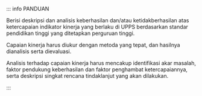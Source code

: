 ::: info PANDUAN

Berisi deskripsi dan analisis keberhasilan dan/atau ketidakberhasilan atas ketercapaian indikator kinerja yang berlaku di UPPS berdasarkan standar pendidikan tinggi yang ditetapkan perguruan tinggi.

Capaian kinerja harus diukur dengan metoda yang tepat, dan hasilnya dianalisis serta dievaluasi.

Analisis terhadap capaian kinerja harus mencakup identifikasi akar masalah, faktor pendukung keberhasilan dan faktor penghambat ketercapaiannya, serta deskripsi singkat rencana tindaklanjut yang akan dilakukan.

:::
